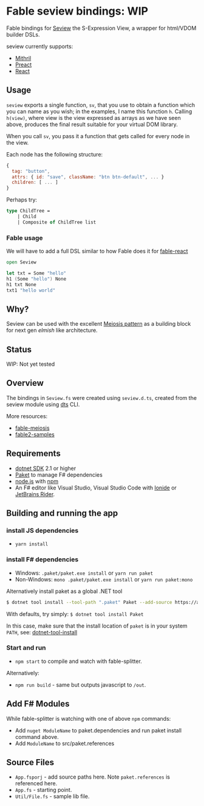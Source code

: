 # Fable seview bindings: WIP

Fable bindings for [Seview](https://github.com/foxdonut/seview) the S-Expression View, a wrapper for html/VDOM builder DSLs.

seview currently supports:

- [Mithril](https://github.com/foxdonut/seview#mithril)
- [Preact](https://github.com/foxdonut/seview#preact)
- [React](https://github.com/foxdonut/seview#react)

## Usage

`seview` exports a single function, `sv`, that you use to obtain a function which you can name as you wish; in the examples, I name this function `h`. Calling `h(view)`, where view is the view expressed as arrays as we have seen above, produces the final result suitable for your virtual DOM library.

When you call `sv`, you pass it a function that gets called for every node in the view.

Each node has the following structure:

```js
{
  tag: "button",
  attrs: { id: "save", className: "btn btn-default", ... }
  children: [ ... ]
}
```

Perhaps try:

```fsharp
type ChildTree =
    | Child
    | Composite of ChildTree list
```

### Fable usage

We will have to add a full DSL similar to how Fable does it for [fable-react](https://github.com/fable-compiler/fable-react/blob/master/src/Fable.React/Fable.React.Standard.fs#L4)

```fsharp
open Seview

let txt = Some "hello"
h1 (Some "hello") None
h1 txt None
txt1 "hello world"
```

## Why?

Seview can be used with the excellent [Meiosis pattern](https://meiosis.js.org/) as a building block for next gen _elmish_ like architecture.

## Status

WIP: Not yet tested

## Overview

The bindings in `Seview.fs` were created using `seview.d.ts`, created from the seview module using [dts](https://github.com/Microsoft/dts-gen#how-do-i-use-it) CLI.

More resources:

- [fable-meiosis](https://github.com/fable-meiosis)
- [fable2-samples](https://github.com/fable2-samples)

## Requirements

- [dotnet SDK](https://www.microsoft.com/net/download/core) 2.1 or higher
- [Paket](https://fsprojects.github.io/Paket/installation.html) to manage F# dependencies
- [node.js](https://nodejs.org) with [npm](https://www.npmjs.com/)
- An F# editor like Visual Studio, Visual Studio Code with [Ionide](http://ionide.io/) or [JetBrains Rider](https://www.jetbrains.com/rider/).

## Building and running the app

### install JS dependencies

- `yarn install`

### install F# dependencies

- Windows: `.paket/paket.exe install` or `yarn run paket`
- Non-Windows: `mono .paket/paket.exe install` or `yarn run paket:mono`

Alternatively install paket as a global .NET tool

```bash
$ dotnet tool install --tool-path ".paket" Paket --add-source https://api.nuget.org/v3/index.json --framework netcoreapp2.1
```

With defaults, try simply: `$ dotnet tool install Paket`

In this case, make sure that the install location of `paket` is in your system `PATH`, see: [dotnet-tool-install](https://docs.microsoft.com/en-us/dotnet/core/tools/dotnet-tool-install)

### Start and run

- `npm start` to compile and watch with fable-splitter.

Alternatively:

- `npm run build` - same but outputs javascript to `/out`.

## Add F# Modules

While fable-splitter is watching with one of above `npm` commands:

- Add `nuget ModuleName` to paket.dependencies and run paket install command above.
- Add `ModuleName` to src/paket.references

## Source Files

- `App.fsporj` - add source paths here. Note `paket.references` is referenced here.
- `App.fs` - starting point.
- `Util/File.fs` - sample lib file.
